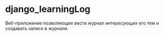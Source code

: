# django_learningLog
Веб-приложение позволяющее вести журнал интересующих его тем и создавать записи в журнале.
